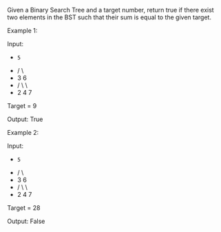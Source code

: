 Given a Binary Search Tree and a target number, return true if there exist two elements in the BST such that their sum is equal to the given target.

Example 1:

Input: 
*     5
*    / \
*   3   6
*  / \   \
* 2   4   7

Target = 9

Output: True
 

Example 2:

Input: 
*     5
*    / \
*   3   6
*  / \   \
* 2   4   7

Target = 28

Output: False
